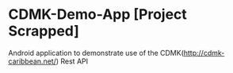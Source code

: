 # CDMK-Demo-App [Project Scrapped] 
Android application to demonstrate use of the CDMK(http://cdmk-caribbean.net/) Rest API
